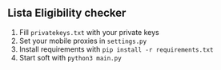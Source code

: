 ## Lista Eligibility checker

1. Fill `privatekeys.txt` with your private keys
2. Set your mobile proxies in `settings.py`
3. Install requirements with `pip install -r requirements.txt`
4. Start soft with `python3 main.py`
